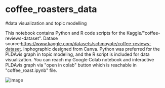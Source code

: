 # coffee_roasters_data
#data visualization and topic modelling

This notebook contains Python and R code scripts for the Kaggle/"coffee-reviews-dataset".  Datase source:https://www.kaggle.com/datasets/schmoyote/coffee-reviews-dataset.  Inphographic designed from Canva.
Python was preferred for the PLDAvis graph in topic modeling, and the R script is included for data visualization.  You can reach my Google Colab notebook and interactive PLDAvis graph via "open in colab" button which is reachable in "coffee_roast.ipynb" file.

![image](https://github.com/dataseda/coffee_roasters_data/assets/128044587/27c39618-fa60-4560-a5c3-4ccd304b6660)

